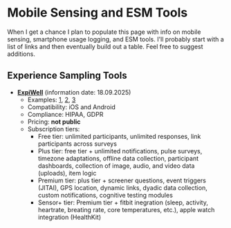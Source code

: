 # Mobile Sensing and ESM Tools

When I get a chance I plan to populate this page with info on mobile sensing, smartphone usage logging, and ESM tools.
I'll probably start with a list of links and then eventually build out a table.
Feel free to suggest additions.

## Experience Sampling Tools

- **[ExpiWell](https://www.expiwell.com/)** (information date: 18.09.2025)
  - Examples: [1](https://doi.org/10.1002/mhs2.55), [2](https://doi.org/10.1177/23328584211065725), [3](https://psycnet.apa.org/doi/10.1037/ppm0000601)
  - Compatibility: iOS and Android
  - Compliance: HIPAA, GDPR
  - Pricing: **not public**
  - Subscription tiers:
    - Free tier: unlimited participants, unlimited responses, link participants across surveys
    - Plus tier: free tier + unlimited notifications, pulse surveys, timezone adaptations, offline data collection, participant dashboards, collection of image, audio, and video data (uploads), item logic
    - Premium tier: plus tier + screener questions, event triggers (JITAI), GPS location, dynamic links, dyadic data collection, custom notifications, cognitive testing modules
    - Sensor+ tier: Premium tier + fitbit inegration (sleep, activity, heartrate, breating rate, core temperatures, etc.), apple watch integration (HealthKit)
  
